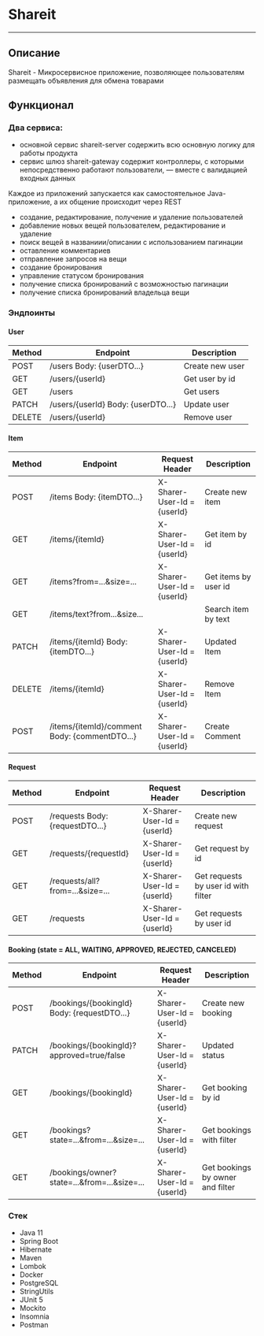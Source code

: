 # Shareit

---

## Описание

Shareit - Микросервисное приложение, позволяющее пользователям размещать объявления для обмена товарами

## Функционал

### Два сервиса:
- основной сервис shareit-server содержить всю основную логику для работы продукта
- сервис шлюз shareit-gateway содержит контроллеры, с которыми непосредственно работают пользователи, — вместе с
  валидацией входных данных

Каждое из приложений запускается как самостоятельное Java-приложение, а их общение происходит через REST

- создание, редактирование, получение и удаление пользователей
- добавление новых вещей пользователем, редактирование и удаление
- поиск вещей в названиии/описании c использованием пагинации
- оставление комментариев
- отправление запросов на вещи
- создание бронирования
- управление статусом бронирования
- получение списка бронирований с возможностью пагинации
- получение списка бронирований владельца вещи

### Эндпоинты

#### User

| Method | Endpoint                           | Description     |
|--------|------------------------------------|-----------------|
| POST   | /users Body: {userDTO...}          | Create new user |
| GET    | /users/{userId}                    | Get user by id  |
| GET    | /users                             | Get users       |
| PATCH  | /users/{userId} Body: {userDTO...} | Update user     |
| DELETE | /users/{userId}                    | Remove user     |

#### Item

| Method | Endpoint                                      | Request Header              | Description          |
|--------|-----------------------------------------------|-----------------------------|----------------------|
| POST   | /items Body: {itemDTO...}                     | X-Sharer-User-Id = {userId} | Create new item      |
| GET    | /items/{itemId}                               | X-Sharer-User-Id = {userId} | Get item by id       |
| GET    | /items?from=...&size=...                      | X-Sharer-User-Id = {userId} | Get items by user id |
| GET    | /items/text?from...&size...                   |                             | Search item by text  |
| PATCH  | /items/{itemId} Body: {itemDTO...}            | X-Sharer-User-Id = {userId} | Updated Item         |
| DELETE | /items/{itemId}                               | X-Sharer-User-Id = {userId} | Remove Item          |
| POST   | /items/{itemId}/comment Body: {commentDTO...} | X-Sharer-User-Id = {userId} | Create Comment       |

#### Request

| Method | Endpoint                        | Request Header              | Description                         |
|--------|---------------------------------|-----------------------------|-------------------------------------|
| POST   | /requests Body: {requestDTO...} | X-Sharer-User-Id = {userId} | Create new request                  |
| GET    | /requests/{requestId}           | X-Sharer-User-Id = {userId} | Get request by id                   |
| GET    | /requests/all?from=...&size=... | X-Sharer-User-Id = {userId} | Get requests by user id with filter |
| GET    | /requests                       | X-Sharer-User-Id = {userId} | Get requests by user id             |

#### Booking (state = ALL, WAITING, APPROVED, REJECTED, CANCELED)

| Method | Endpoint                                    | Request Header              | Description                      |
|--------|---------------------------------------------|-----------------------------|----------------------------------|
| POST   | /bookings/{bookingId} Body: {requestDTO...} | X-Sharer-User-Id = {userId} | Create new booking               |
| PATCH  | /bookings/{bookingId}?approved=true/false   | X-Sharer-User-Id = {userId} | Updated status                   |
| GET    | /bookings/{bookingId}                       | X-Sharer-User-Id = {userId} | Get booking by id                |
| GET    | /bookings?state=...&from=...&size=...       | X-Sharer-User-Id = {userId} | Get bookings with filter         |
| GET    | /bookings/owner?state=...&from=...&size=... | X-Sharer-User-Id = {userId} | Get bookings by owner and filter |

### Стек
- Java 11
- Spring Boot
- Hibernate
- Maven
- Lombok
- Docker
- PostgreSQL
- StringUtils
- JUnit 5
- Mockito
- Insomnia
- Postman


